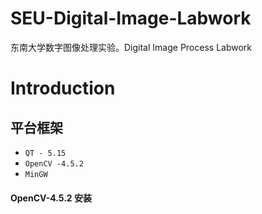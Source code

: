 # SEU-Digital-Image-Labwork
东南大学数字图像处理实验。Digital Image Process Labwork

# Introduction

## 平台框架
- `QT - 5.15`
-  `OpenCV -4.5.2`
-   `MinGW`

#### OpenCV-4.5.2 安装
```py

```
